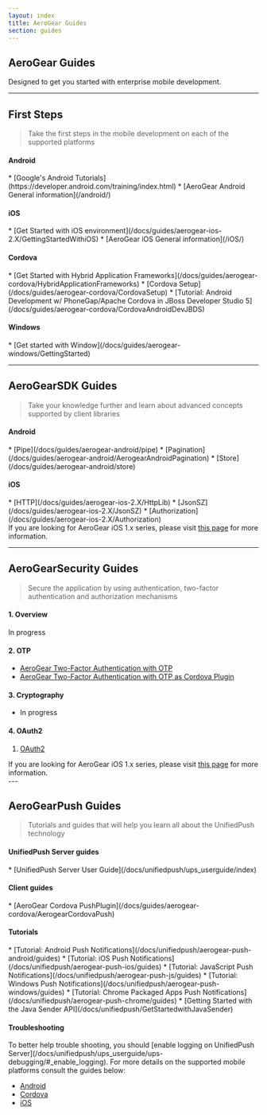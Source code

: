 ```yaml
---
layout: index
title: AeroGear Guides
section: guides
---
```



<h2 class="section-header" id="overview">AeroGear Guides</h2>
Designed to get you started with enterprise mobile development.

---

<h2 class="section-header" id="first-steps"><i class="fa fa-graduation-cap"></i> First Steps</h2>

> Take the first steps in the mobile development on each of the supported platforms

<h4 id="coreAndroid">Android</h4>
* [Google's Android Tutorials](https://developer.android.com/training/index.html)
* [AeroGear Android General information](/android/)

<h4 id="coreAndroid">iOS</h4>
* [Get Started with iOS environment](/docs/guides/aerogear-ios-2.X/GettingStartedWithiOS)
* [AeroGear iOS General information](/iOS/)

<h4 id="coreCordova">Cordova</h4>
* [Get Started with Hybrid Application Frameworks](/docs/guides/aerogear-cordova/HybridApplicationFrameworks)
* [Cordova Setup](/docs/guides/aerogear-cordova/CordovaSetup)
* [Tutorial: Android Development w/ PhoneGap/Apache Cordova in JBoss Developer Studio 5](/docs/guides/aerogear-cordova/CordovaAndroidDevJBDS)

<h4 id="coreWindows">Windows</h4>
* [Get started with Window](/docs/guides/aerogear-windows/GettingStarted)


---

<h2 class="section-header" id="core"><i class="fa fa-rocket"></i> AeroGear<strong>SDK</strong> Guides</h2>

> Take your knowledge further and learn about advanced concepts supported by client libraries

<h4 id="coreAndroid">Android</h4>
* [Pipe](/docs/guides/aerogear-android/pipe)
* [Pagination](/docs/guides/aerogear-android/AerogearAndroidPagination)
* [Store](/docs/guides/aerogear-android/store)

<h4 id="coreIOS1">iOS</h4>
* [HTTP](/docs/guides/aerogear-ios-2.X/HttpLib)
* [JsonSZ](/docs/guides/aerogear-ios-2.X/JsonSZ)
* [Authorization](/docs/guides/aerogear-ios-2.X/Authorization)

<div class="alert alert-info" role="alert">If you are looking for AeroGear iOS 1.x series, please visit <a href="/docs/guides/aerogear-ios/">this page</a> for more information.</div>

---

<h2 class="section-header" id="security"><i class="fa fa-shield"></i> AeroGear<strong>Security</strong> Guides</h2>

> Secure the application by using authentication, two-factor authentication and authorization mechanisms

#### 1. Overview

In progress

#### 2. OTP
* [AeroGear Two-Factor Authentication with OTP](/docs/guides/AeroGear-OTP)
* [AeroGear Two-Factor Authentication with OTP as Cordova Plugin](/docs/guides/aerogear-cordova/AerogearCordovaOTP)

#### 3. Cryptography

* In progress

#### 4. OAuth2

  1. [OAuth2](/docs/guides/security/oauth2-guide)

<div class="alert alert-info" role="alert">If you are looking for AeroGear iOS 1.x series, please visit <a href="/docs/guides/aerogear-ios/">this page</a> for more information.</div>
---

<h2 class="section-header" id="push"><i class="fa fa-paper-plane"></i> AeroGear<strong>Push</strong> Guides</h2>

> Tutorials and guides that will help you learn all about the UnifiedPush technology

<h4 id="unifiedPush">UnifiedPush Server guides</h4>
* [UnifiedPush Server User Guide](/docs/unifiedpush/ups_userguide/index)

<h4 id="pushClientGuides">Client guides</h4>
* [AeroGear Cordova PushPlugin](/docs/guides/aerogear-cordova/AerogearCordovaPush)

<h4 id="pushTutorials">Tutorials</h4>
* [Tutorial: Android Push Notifications](/docs/unifiedpush/aerogear-push-android/guides)
* [Tutorial: iOS Push Notifications](/docs/unifiedpush/aerogear-push-ios/guides)
* [Tutorial: JavaScript Push Notifications](/docs/unifiedpush/aerogear-push-js/guides)
* [Tutorial: Windows Push Notifications](/docs/unifiedpush/aerogear-push-windows/guides)
* [Tutorial: Chrome Packaged Apps Push Notifications](/docs/unifiedpush/aerogear-push-chrome/guides)
* [Getting Started with the Java Sender API](/docs/unifiedpush/GetStartedwithJavaSender)

<h4 id="pushTroubleshooting">Troubleshooting</h4>
To better help trouble shooting, you should [enable logging on UnifiedPush Server](/docs/unifiedpush/ups_userguide/ups-debugging/#_enable_logging).
For more details on the supported mobile platforms consult the guides below:

* [Android](/docs/unifiedpush/aerogear-push-android/guides/#_android_troubleshooting)
* [Cordova](/docs/unifiedpush/aerogear-push-cordova/troubleshooting)
* [iOS](/docs/unifiedpush/aerogear-push-ios/guides/#_ios_troubleshooting)

